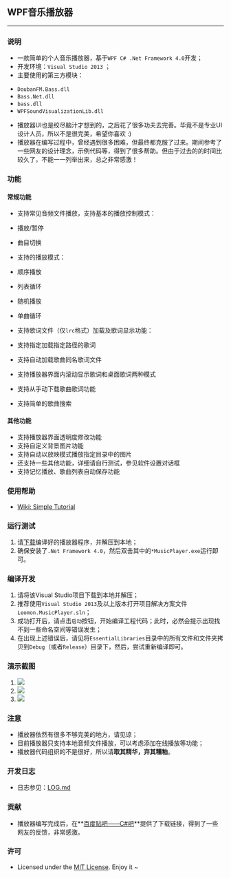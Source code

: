 ## WPF音乐播放器
--------------------------
### 说明
* 一款简单的个人音乐播放器，基于`WPF C# .Net Framework 4.0`开发；
* 开发环境：`Visual Studio 2013` ；
* 主要使用的第三方模块：
 - `DoubanFM.Bass.dll`
 - `Bass.Net.dll`
 - `bass.dll`
 - `WPFSoundVisualizationLib.dll`
* 播放器UI也是绞尽脑汁才想到的，之后花了很多功夫去完善。毕竟不是专业UI设计人员，所以不是很完美，希望你喜欢 :)
* 播放器在编写过程中，曾经遇到很多困难，但最终都克服了过来。期间参考了一些网友的设计理念，示例代码等，得到了很多帮助。但由于过去的的时间比较久了，不能一一列举出来，总之非常感激！

### 功能
#### 常规功能
- 支持常见音频文件播放，支持基本的播放控制模式：
 - 播放/暂停
 - 曲目切换
 
- 支持的播放模式：
 - 顺序播放
 - 列表循环
 - 随机播放
 - 单曲循环
 
- 支持歌词文件（仅`lrc`格式）加载及歌词显示功能：
 - 支持指定加载指定路径的歌词
 - 支持自动加载歌曲同名歌词文件
 - 支持播放器界面内滚动显示歌词和桌面歌词两种模式
 
- 支持从手动下载歌曲歌词功能
- 支持简单的歌曲搜索

#### 其他功能
- 支持播放器界面透明度修改功能
- 支持自定义背景图片功能
- 支持自动以放映模式播放指定目录中的图片
- 还支持一些其他功能，详细请自行测试，参见软件设置对话框
- 支持记忆播放、歌曲列表自动保存功能

### 使用帮助
- [Wiki: Simple Tutorial](https://github.com/ChrisLeeGit/wpf-music-player/wiki/Simple-Tutorial)

### 运行测试
1. 请[下载](https://github.com/ChrisLeeGit/wpf-music-player/releases)编译好的播放器程序，并解压到本地；
2. 确保安装了`.Net Framework 4.0`，然后双击其中的`*MusicPlayer.exe`运行即可。

### 编译开发
1. 请将该Visual Studio项目下载到本地并解压；
2. 推荐使用`Visual Studio 2013`及以上版本打开项目解决方案文件`Leomon.MusicPlayer.sln`；
3. 成功打开后，请点击`启动`按钮，开始编译工程代码；此时，必然会提示出现找不到一些命名空间等错误发生；
4. 在出现上述错误后，请见将`EssentialLibraries`目录中的所有文件和文件夹拷贝到`Debug`（或者`Release`）目录下，然后，尝试重新编译即可。

### 演示截图
1. ![](https://raw.githubusercontent.com/ChrisLeeGit/wpf-music-player/master/ScreenShots/1.png)
2. ![](https://raw.githubusercontent.com/ChrisLeeGit/wpf-music-player/master/ScreenShots/2.png)
3. ![](https://raw.githubusercontent.com/ChrisLeeGit/wpf-music-player/master/ScreenShots/3.png)


### 注意
- 播放器依然有很多不够完美的地方，请见谅；
- 目前播放器只支持本地音频文件播放，可以考虑添加在线播放等功能；
- 播放器代码组织的不是很好，所以请**取其精华，弃其糟粕**。

### 开发日志
- 日志参见：[LOG.md](https://github.com/ChrisLeeGit/wpf-music-player/blob/master/LOG.md)

### 贡献
- 播放器编写完成后，在**[百度贴吧——C#吧](http://tieba.baidu.com/f?kw=c%23)**提供了下载链接，得到了一些网友的反馈，非常感激。

### 许可
- Licensed under the [MIT License](./LICENSE.md). Enjoy it ~
